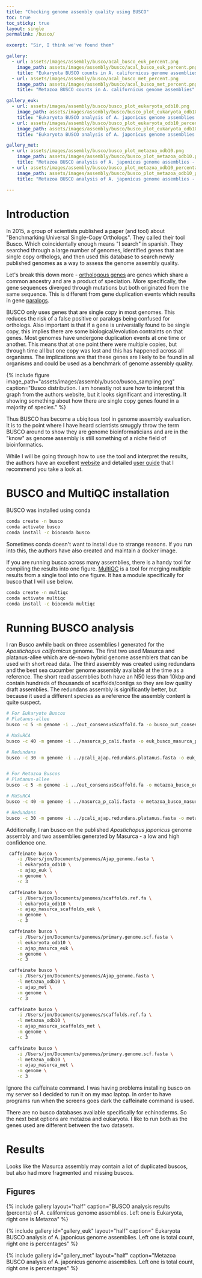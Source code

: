 ```yaml
---
title: "Checking genome assembly quality using BUSCO"
toc: true
toc_sticky: true
layout: single
permalink: /busco/

excerpt: "Sir, I think we've found them"

gallery:
  - url: assets/images/assembly/busco/acal_busco_euk_percent.png
    image_path: assets/images/assembly/busco/acal_busco_euk_percent.png
    title: "Eukaryota BUSCO counts in A. californicus genome assemblies"
  - url: assets/images/assembly/busco/acal_busco_met_percent.png
    image_path: assets/images/assembly/busco/acal_busco_met_percent.png
    title: "Metazoa BUSCO counts in A. californicus genome assemblies"

gallery_euk:
  - url: assets/images/assembly/busco/busco_plot_eukaryota_odb10.png
    image_path: assets/images/assembly/busco/busco_plot_eukaryota_odb10.png
    title: "Eukaryota BUSCO analysis of A. japonicus genome assemblies - counts"
  - url: assets/images/assembly/busco/busco_plot_eukaryota_odb10_percentage.png
    image_path: assets/images/assembly/busco/busco_plot_eukaryota_odb10_percentage.png
    title: "Eukaryota BUSCO analysis of A. japonicus genome assemblies - percentages"

gallery_met:
  - url: assets/images/assembly/busco/busco_plot_metazoa_odb10.png
    image_path: assets/images/assembly/busco/busco_plot_metazoa_odb10.png
    title: "Metazoa BUSCO analysis of A. japonicus genome assemblies - counts"
  - url: assets/images/assembly/busco/busco_plot_metazoa_odb10_percentage.png
    image_path: assets/images/assembly/busco/busco_plot_metazoa_odb10_percentage.png
    title: "Metazoa BUSCO analysis of A. japonicus genome assemblies - percentages"
 
---
```


# Introduction
In 2015, a group of scientists published a paper (and tool) about "Benchmarking Universal Single-Copy Orthologs". They called their tool Busco. Which coincidentally enough means "I search" in spanish. They searched through a large number of genomes, identified genes that are single copy orthologs, and then used this database to search newly published genomes as a way to assess the genome assembly quality.  

Let's break this down more - [orthologous genes](https://en.wikipedia.org/wiki/Sequence_homology#Orthology) are genes which share a common ancestry and are a product of speciation. More specifically, the gene sequences diverged through mutations but both originated from the same sequence. This is different from gene duplication events which results in gene [paralogs](https://pubmed.ncbi.nlm.nih.gov/16285863/).

BUSCO only uses genes that are single copy in most genomes. This reduces the risk of a false positive or paralogs being confused for orthologs. Also important is that if a gene is universially found to be single copy, this implies there are some biological/evolution contraints on that genes. Most genomes have undergone duplication events at one time or another. This means that at one point there were multiple copies, but through time all but one copy was lost and this has happened across all organisms. The implications are that these genes are likely to be found in all organisms and could be used as a benchmark of genome assembly quality. 

{% include figure image_path="assets/images/assembly/busco/busco_sampling.png"  caption="Busco distribution. I am honestly not sure how to interpret this graph from the authors website, but it looks significant and interesting. It showing something about how there are single copy genes found in a majority of species." %}

Thus BUSCO has become a ubiqitous tool in genome assembly evaluation. It is to the point where I have heard scientists smuggly throw the term BUSCO around to show they are genome bioinformaticians and are in the "know" as genome assembly is still something of a niche field of bioinformatics. 

While I will be going through how to use the tool and interpret the results, the authors have an excellent [website](https://busco.ezlab.org/) and detailed [user guide](https://busco.ezlab.org/busco_userguide.html) that I recommend you take a look at. 


# BUSCO and MultiQC installation
BUSCO was installed using conda

```bash
conda create -n busco
conda activate busco
conda install -c bioconda busco 
```

Sometimes conda doesn't want to install due to strange reasons. If you run into this, the authors have also created and maintain a docker image. 

If you are running busco across many assemblies, there is a handy tool for compiling the results into one figure. [MultiQC](https://multiqc.info/) is a tool for merging multiple results from a single tool into one figure. It has a module specifically for busco that I will use below. 

```bash
conda create -n multiqc
conda activate multiqc
conda install -c bioconda multiqc 
```

# Running BUSCO analysis

I ran Busco awhile back on three assemblies I generated for the *Apostichopus californicus* genome. The first two used Masurca and platanus-allee which are de-novo hybrid genome assemblers that can be used with short read data. The third assembly was created using redundans and the best sea cucumber genome assembly available at the time as a reference. The short read assemblies both have an N50 less than 10kbp and contain hundreds of thousands of scaffolds/contigs so they are low quality draft assemblies. The redundans assembly is significantly better, but because it used a different species as a reference the assembly content is quite suspect. 

```bash
# For Eukaryote Buscos
# Platanus-allee
busco -c 5 -m genome -i ../out_consensusScaffold.fa -o busco_out_consensusScaffold.fa -l eukaryota_odb10

# MaSuRCA
busco -c 40 -m genome -i ../masurca_p_cali.fasta -o euk_busco_masurca_pcali -l eukaryota_odb10

# Redundans
busco -c 30 -m genome -i ../pcali_ajap.redundans.platanus.fasta -o euk_busco_pcali_ajap.redundans.platanus.fa -l eukaryota_odb10


# For Metazoa Buscos
# Platanus-allee
busco -c 5 -m genome -i ../out_consensusScaffold.fa -o metazoa_busco_out_consensusScaffold.fa -l metazoa_odb10

# MaSuRCA
busco -c 40 -m genome -i ../masurca_p_cali.fasta -o metazoa_busco_masurca_pcali -l metazoa_odb10

# Redundans
busco -c 30 -m genome -i ../pcali_ajap.redundans.platanus.fasta -o metazoa_busco_pcali_ajap.redundans.platanus.fa -l metazoa_odb10
```

Additionally, I ran busco on the published *Apostichopus japonicus* genome assembly and two assemblies generated by Masurca - a low and high confidence one. 
```bash
 caffeinate busco \
 	-i /Users/jon/Documents/genomes/Ajap_genome.fasta \
	-l eukaryota_odb10 \
	-o ajap_euk \
	-m genome \
	-c 3

 caffeinate busco \
 	-i /Users/jon/Documents/genomes/scaffolds.ref.fa \
	-l eukaryota_odb10 \
	-o ajap_masurca_scaffolds_euk \
	-m genome \
	-c 3

 caffeinate busco \
 	-i /Users/jon/Documents/genomes/primary.genome.scf.fasta \
	-l eukaryota_odb10 \
	-o ajap_masurca_euk \
	-m genome \
	-c 3

 caffeinate busco \
 	-i /Users/jon/Documents/genomes/Ajap_genome.fasta \
	-l metazoa_odb10 \
	-o ajap_met \
	-m genome \
	-c 3

 caffeinate busco \
 	-i /Users/jon/Documents/genomes/scaffolds.ref.fa \
	-l metazoa_odb10 \
	-o ajap_masurca_scaffolds_met \
	-m genome \
	-c 3

 caffeinate busco \
 	-i /Users/jon/Documents/genomes/primary.genome.scf.fasta \
	-l metazoa_odb10 \
	-o ajap_masurca_met \
	-m genome \
	-c 3
```

Ignore the caffeinate command. I was having problems installing busco on my server so I decided to run it on my mac laptop. In order to have programs run when the screens goes dark the caffeinate command is used. 

There are no busco databases available specifically for echinoderms. So the next best options are metazoa and eukaryota. I like to run both as the genes used are different between the two datasets. 

# Results

Looks like the Masurca assembly may contain a lot of duplicated buscos, but also had more fragmented and missing buscos.

## Figures

{% include gallery layout="half" caption="BUSCO analysis results (percents) of A. californicus genome assemblies. Left one is Eukaryota, right one is Metazoa" %}

 


{% include gallery id="gallery_euk" layout="half" caption=" Eukaryota BUSCO analysis of A. japonicus genome assemblies.  Left one is total count, right one is percentages" %}

{% include gallery id="gallery_met" layout="half" caption="Metazoa BUSCO analysis of A. japonicus genome assemblies. Left one is total count, right one is percentages" %}